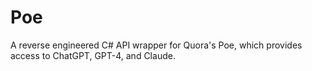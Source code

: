 # Poe
A reverse engineered C# API wrapper for Quora's Poe, which provides access to ChatGPT, GPT-4, and Claude.
